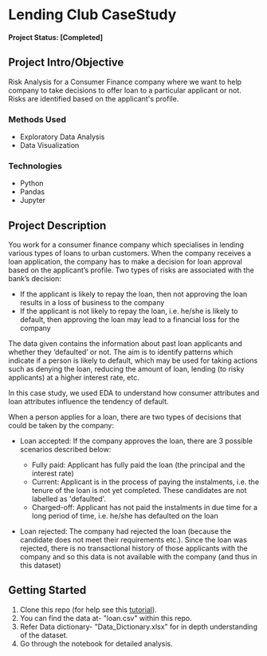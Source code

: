 # Lending Club CaseStudy

#### Project Status: [Completed]

## Project Intro/Objective
Risk Analysis for a Consumer Finance company where we want to help company to take decisions to offer loan to a particular applicant or not. Risks are identified based on the applicant's profile.

### Methods Used
* Exploratory Data Analysis
* Data Visualization

### Technologies
* Python
* Pandas 
* Jupyter

## Project Description
You work for a consumer finance company which specialises in lending various types of loans to urban customers. When the company receives a loan application, the company has to make a decision for loan approval based on the applicant’s profile. Two types of risks are associated with the bank’s decision:
   * If the applicant is likely to repay the loan, then not approving the loan results in a loss of business to the company
   * If the applicant is not likely to repay the loan, i.e. he/she is likely to default, then approving the loan may lead to a financial loss for the company

The data given contains the information about past loan applicants and whether they ‘defaulted’ or not. The aim is to identify patterns which indicate if a person is likely to default, which may be used for taking actions such as denying the loan, reducing the amount of loan, lending (to risky applicants) at a higher interest rate, etc.

In this case study, we used EDA to understand how consumer attributes and loan attributes influence the tendency of default.
 
When a person applies for a loan, there are two types of decisions that could be taken by the company:
   * Loan accepted: If the company approves the loan, there are 3 possible scenarios described below:
      * Fully paid: Applicant has fully paid the loan (the principal and the interest rate)
      * Current: Applicant is in the process of paying the instalments, i.e. the tenure of the loan is not yet completed. These candidates are not labelled as 'defaulted'.
      * Charged-off: Applicant has not paid the instalments in due time for a long period of time, i.e. he/she has defaulted on the loan 

   * Loan rejected: The company had rejected the loan (because the candidate does not meet their requirements etc.). Since the loan was rejected, there is no transactional history of those applicants with the company and so this data is not available with the company (and thus in this dataset)


## Getting Started

1. Clone this repo (for help see this [tutorial](https://help.github.com/articles/cloning-a-repository/)).
2. You can find the data at- "loan.csv" within this repo.
3. Refer Data dictionary- "Data_Dictionary.xlsx" for in depth understanding of the dataset.
4. Go through the notebook for detailed analysis.
